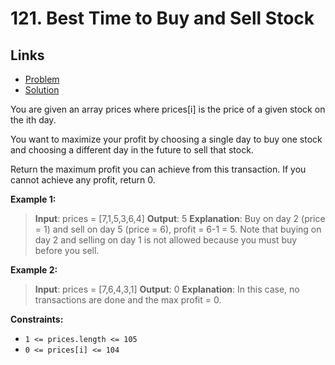# 121. Best Time to Buy and Sell Stock

## Links

- [Problem](https://leetcode.com/problems/best-time-to-buy-and-sell-stock/description/?envType=study-plan-v2&envId=top-interview-150)
- [Solution](./solution.py)

You are given an array prices where prices[i] is the price of a given stock on the ith day.

You want to maximize your profit by choosing a single day to buy one stock and choosing a different day in the future to sell that stock.

Return the maximum profit you can achieve from this transaction. If you cannot achieve any profit, return 0.

**Example 1:**

> **Input**: prices = [7,1,5,3,6,4]
> **Output**: 5
> **Explanation**: Buy on day 2 (price = 1) and sell on day 5 (price = 6), profit = 6-1 = 5.
> Note that buying on day 2 and selling on day 1 is not allowed because you must buy before you sell.

**Example 2:**

> **Input**: prices = [7,6,4,3,1]
> **Output**: 0
> **Explanation**: In this case, no transactions are done and the max profit = 0.

**Constraints:**

- `1 <= prices.length <= 105`
- `0 <= prices[i] <= 104`
